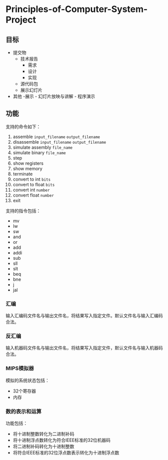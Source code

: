 # Principles-of-Computer-System-Project

## 目标

- 提交物
    - 技术报告
        - 需求
        - 设计
        - 实现
    - 源代码包
    - 展示幻灯片
- 其他
    -展示
        - 幻灯片放映与讲解
        - 程序演示

## 功能

支持的命令如下：

1. assemble `input_filename` `output_filename`
2. disassemble `input_filename` `output_filename`
3. simulate assembly `file_name`
4. simulate binary `file_name`
5. step
6. show registers
7. show memory
8. terminate
9. convert to int `bits`
10. convert to float `bits`
11. convert int `number`
12. convert float `number`
13. exit

支持的指令包括：
- mv
- lw
- sw
- and
- or
- add
- addi
- sub
- sll
- slt
- beq
- bne
- j
- jal

### 汇编

输入汇编码文件名与输出文件名，将结果写入指定文件。默认文件名与输入汇编码合法。

### 反汇编

输入机器码文件名与输出文件名，将结果写入指定文件，默认文件名与输入机器码合法。

### MIPS模拟器

模拟的系统状态包括：
- 32个寄存器
- 内存

### 数的表示和运算

功能包括：
- 将十进制整数转化为二进制补码
- 将十进制浮点数转化为符合IEEE标准的32位机器码
- 将二进制补码转化为十进制整数
- 将符合IEEE标准的32位浮点数表示转化为十进制浮点数